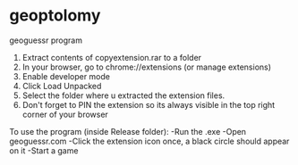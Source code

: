 # geoptolomy
geoguessr program
1. Extract contents of copyextension.rar to a folder
2. In your browser, go to chrome://extensions (or manage extensions)
3. Enable developer mode
4. Click Load Unpacked
5. Select the folder where u extracted the extension files.
6. Don't forget to PIN the extension so its always visible in the top right corner of your browser

To use the program (inside Release folder):
-Run the .exe
-Open geoguessr.com
-Click the extension icon once, a black circle should appear on it
-Start a game
